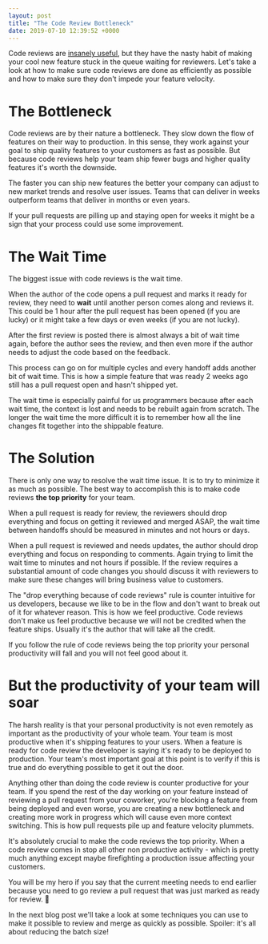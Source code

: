 ```yaml
---
layout: post
title: "The Code Review Bottleneck"
date: 2019-07-10 12:39:52 +0000
---
```


Code reviews are [insanely useful](https://blog.codereview.chat/2019/06/27/code-reviews-and-your-company-goal.html), but they have the nasty habit of making your cool new feature stuck in the queue waiting for reviewers. Let's take a look at how to make sure code reviews are done as efficiently as possible and how to make sure they don't impede your feature velocity.

# The Bottleneck

Code reviews are by their nature a bottleneck. They slow down the flow of features on their way to production. In this sense, they work against your goal to ship quality features to your customers as fast as possible. But because code reviews help your team ship fewer bugs and higher quality features it's worth the downside.

The faster you can ship new features the better your company can adjust to new market trends and resolve user issues. Teams that can deliver in weeks outperform teams that deliver in months or even years.

If your pull requests are pilling up and staying open for weeks it might be a sign that your process could use some improvement.

# The Wait Time

The biggest issue with code reviews is the wait time.

When the author of the code opens a pull request and marks it ready for review, they need to **wait** until another person comes along and reviews it. This could be 1 hour after the pull request has been opened (if you are lucky) or it might take a few days or even weeks (if you are not lucky).

After the first review is posted there is almost always a bit of wait time again, before the author sees the review, and then even more if the author needs to adjust the code based on the feedback.

This process can go on for multiple cycles and every handoff adds another bit of wait time. This is how a simple feature that was ready 2 weeks ago still has a pull request open and hasn't shipped yet.

The wait time is especially painful for us programmers because after each wait time, the context is lost and needs to be rebuilt again from scratch. The longer the wait time the more difficult it is to remember how all the line changes fit together into the shippable feature.

# The Solution

There is only one way to resolve the wait time issue. It is to try to minimize it as much as possible. The best way to accomplish this is to make code reviews **the top priority** for your team.

When a pull request is ready for review, the reviewers should drop everything and focus on getting it reviewed and merged ASAP, the wait time between handoffs should be measured in minutes and not hours or days.

When a pull request is reviewed and needs updates, the author should drop everything and focus on responding to comments. Again trying to limit the wait time to minutes and not hours if possible. If the review requires a substantial amount of code changes you should discuss it with reviewers to make sure these changes will bring business value to customers.

The "drop everything because of code reviews" rule is counter intuitive for us developers, because we like to be in the flow and don't want to break out of it for whatever reason. This is how we feel productive. Code reviews don't make us feel productive because we will not be credited when the feature ships. Usually it's the author that will take all the credit.

If you follow the rule of code reviews being the top priority your personal productivity will fall and you will not feel good about it.

# But the productivity of your team will soar

The harsh reality is that your personal productivity is not even remotely as important as the productivity of your whole team. Your team is most productive when it's shipping features to your users. When a feature is ready for code review the developer is saying it's ready to be deployed to production. Your team's most important goal at this point is to verify if this is true and do everything possible to get it out the door.

Anything other than doing the code review is counter productive for your team. If you spend the rest of the day working on your feature instead of reviewing a pull request from your coworker, you're blocking a feature from being deployed and even worse, you are creating a new bottleneck and creating more work in progress which will cause even more context switching. This is how pull requests pile up and feature velocity plummets.

It's absolutely crucial to make the code reviews the top priority. When a code review comes in stop all other non productive activity - which is pretty much anything except maybe firefighting a production issue affecting your customers.

You will be my hero if you say that the current meeting needs to end earlier because you need to go review a pull request that was just marked as ready for review. 🤙

In the next blog post we'll take a look at some techniques you can use to make it possible to review and merge as quickly as possible. Spoiler: it's all about reducing the batch size!
